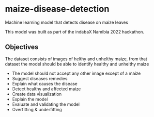 # maize-disease-detection
Machine learning model that detects disease on maize leaves

This model was built as part of the indabaX Namibia 2022 hackathon.  

## Objectives
The dataset consists of images of helthy and unhelthy maize, from that dataset the model should be able to identify healthy and unhelthy maize
- The model should not accept any other image except of a maize
- Suggest diseases remedies
- Explain what causes the disease
- Detect healthy and affected maize
- Create data visualization
- Explain the model
- Evaluate and validating the model
- Overfitting & underfitting
